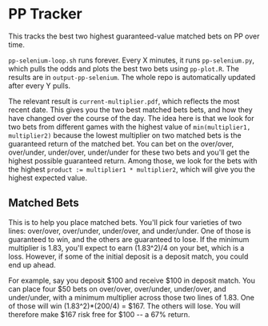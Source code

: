 # PP Tracker

This tracks the best two highest guaranteed-value matched bets on PP over time. 

`pp-selenium-loop.sh` runs forever. Every X minutes, it runs `pp-selenium.py`, which pulls the odds and plots the best two bets using `pp-plot.R`. The results are in `output-pp-selenium`. The whole repo is automatically updated after every Y pulls.

The relevant result is `current-multiplier.pdf`, which reflects the most recent date. This gives you the two best matched bets bets, and how they have changed over the course of the day. The idea here is that we look for two bets from different games with the highest value of `min(multiplier1, multiplier2)` because the lowest multiplier on two matched bets is the guaranteed return of the matched bet. You can bet on the over/over, over/under, under/over, under/under for these two bets and you'll get the highest possible guaranteed return. Among those, we look for the bets with the highest `product := multiplier1 * multiplier2`, which will give you the highest expected value. 

## Matched Bets

This is to help you place matched bets. You'll pick four varieties of two lines: over/over, over/under, under/over, and under/under. One of those is guaranteed to win, and the others are guaranteed to lose. If the minimum multiplier is 1.83, you'll expect to earn (1.83^2)/4 on your bet, which is a loss. However, if some of the initial deposit is a deposit match, you could end up ahead.

For example, say you deposit $100 and receive $100 in deposit match. You can place four $50 bets on over/over, over/under, under/over, and under/under, with a minimum multiplier across those two lines of 1.83. One of those will win (1.83^2)*(200/4) = $167. The others will lose. You will therefore make $167 risk free for $100 -- a 67% return.